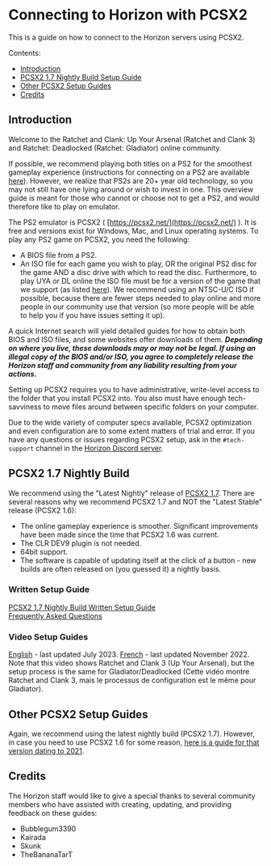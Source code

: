 # Connecting to Horizon with PCSX2

This is a guide on how to connect to the Horizon servers using PCSX2.

Contents:

- [Introduction](/getting-online/pcsx2/README.md#introduction)
- [PCSX2 1.7 Nightly Build Setup Guide](/getting-online/pcsx2/README.md#pcsx2-17-nightly-build)
- [Other PCSX2 Setup Guides](/getting-online/pcsx2/README.md#other-pcsx2-setup-guides)
- [Credits](/getting-online/pcsx2/README.md#credits)

## Introduction

Welcome to the Ratchet and Clank: Up Your Arsenal (Ratchet and Clank 3) and Ratchet: Deadlocked (Ratchet: Gladiator) online community.

If possible, we recommend playing both titles on a PS2 for the smoothest gameplay experience (instructions for connecting on a PS2 are available [here](/getting-online/ps2)). However, we realize that PS2s are 20+ year old technology, so you may not still have one lying around or wish to invest in one. This overview guide is meant for those who cannot or choose not to get a PS2, and would therefore like to play on emulator.

The PS2 emulator is PCSX2 ( [https://pcsx2.net/](https://pcsx2.net/) ). It is free and versions exist for Windows, Mac, and Linux operating systems. To play any PS2 game on PCSX2, you need the following:

- A BIOS file from a PS2.
- An ISO file for each game you wish to play, OR the original PS2 disc for the game AND a disc drive with which to read the disc. Furthermore, to play UYA or DL online the ISO file must be for a version of the game that we support (as listed [here](/getting-online#how-to-play--getting-online)). We recommend using an NTSC-U/C ISO if possible, because there are fewer steps needed to play online and more people in our community use that version (so more people will be able to help you if you have issues setting it up).

A quick Internet search will yield detailed guides for how to obtain both BIOS and ISO files, and some websites offer downloads of them. ***Depending on where you live, these downloads may or may not be legal. If using an illegal copy of the BIOS and/or ISO, you agree to completely release the Horizon staff and community from any liability resulting from your actions.***

Setting up PCSX2 requires you to have administrative, write-level access to the folder that you install PCSX2 into. You also must have enough tech-savviness to move files around between specific folders on your computer.

Due to the wide variety of computer specs available, PCSX2 optimization and even configuration are to some extent matters of trial and error. If you have any questions or issues regarding PCSX2 setup, ask in the `#tech-support` channel in the [Horizon Discord server](https://discord.gg/horizonps).


## PCSX2 1.7 Nightly Build
We recommend using the "Latest Nightly" release of [PCSX2 1.7](https://pcsx2.net/downloads/). There are several reasons why we recommend PCSX2 1.7 and NOT the "Latest Stable" release (PCSX2 1.6):
- The online gameplay experience is smoother. Significant improvements have been made since the time that PCSX2 1.6 was current.
- The CLR DEV9 plugin is not needed.
- 64bit support.
- The software is capable of updating itself at the click of a button - new builds are often released on (you guessed it) a nightly basis.  

### Written Setup Guide
[PCSX2 1.7 Nightly Build Written Setup Guide](/getting-online/pcsx2/1.7Nightly-Feb2023.md)  
[Frequently Asked Questions](/getting-online/pcsx2/1.7Nightly-Feb2023.md#faq)  

### Video Setup Guides
[English](https://youtu.be/fjEykSzbP7s) - last updated July 2023.
[French](https://youtu.be/QLflmex8tA0) - last updated November 2022. Note that this video shows Ratchet and Clank 3 (Up Your Arsenal), but the setup process is the same for Gladiator/Deadlocked (Cette vidéo montre Ratchet and Clank 3, mais le processus de configuration est le même pour Gladiator).  

## Other PCSX2 Setup Guides
Again, we recommend using the latest nightly build (PCSX2 1.7). However, in case you need to use PCSX2 1.6 for some reason, [here is a guide for that version dating to 2021](/getting-online/pcsx2/1.6.md).  

## Credits
The Horizon staff would like to give a special thanks to several community members who have assisted with creating, updating, and providing feedback on these guides:
- Bubblegum3390
- Kairada
- Skunk
- TheBananaTarT
